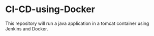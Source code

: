 # CI-CD-using-Docker
This repository will run a java application in a tomcat container using  Jenkins and Docker.

